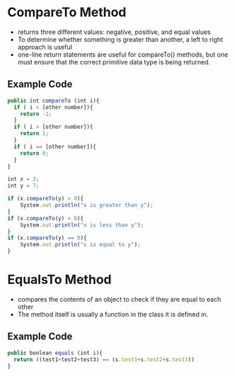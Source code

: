 # **CompareTo Method**
- returns three different values: negative, positive, and equal values
- To determine whether something is greater than another, a left to right approach is useful
- one-line return statements are useful for compareTo() methods, but one must ensure that the correct primitive data type is being returned.

## Example Code
``` javascript
public int compareTo (int i){
  if ( i < [other number]){
    return -1;
  }
  if ( i > [other number]){
    return 1;
  }
  if ( i == [other number]){
    return 0;
  }
}

int x = 2;
int y = 7;

if (x.compareTo(y) > 0){
    System.out.println("x is greater than y");
}
if (x.compareTo(y) < 0){
    System.out.println("x is less than y");
}
if (x.compareTo(y) == 0){
    System.out.println("x is equal to y");
}
```

# **EqualsTo Method**
- compares the contents of an object to check if they are equal to each other
- The method itself is usually a function in the class it is defined in. 

## Example Code
``` javascript
public boolean equals (int i){
  return ((test1+test2+test3) == (s.test1+s.test2+s.test3))
}
```

